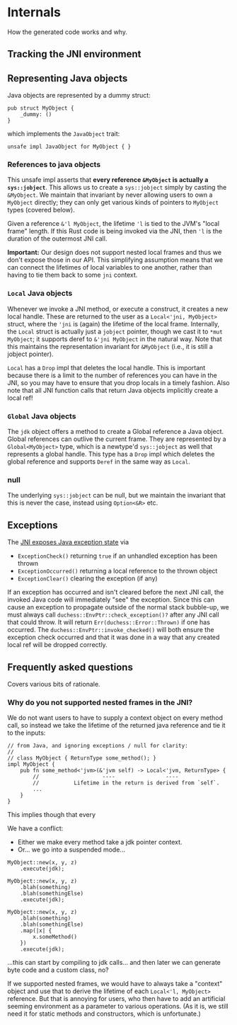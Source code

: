# Internals

How the generated code works and why.

## Tracking the JNI environment



## Representing Java objects

Java objects are represented by a dummy struct:

```rust,ignore
pub struct MyObject {
    _dummy: ()
}
```

which implements the `JavaObject` trait:

```rust,ignore
unsafe impl JavaObject for MyObject { }
```

### References to java objects

This unsafe impl asserts that **every reference `&MyObject` is actually a `sys::jobject`**. This allows us to create a `sys::jobject` simply by casting the `&MyObject`. We maintain that invariant by never allowing users to own a `MyObject` directly; they can only get various kinds of pointers to `MyObject` types (covered below).

Given a reference `&'l MyObject`, the lifetime `'l` is tied to the JVM's "local frame" length. If this Rust code is being invoked via the JNI, then `'l` is the duration of the outermost JNI call.

**Important:** Our design does not support nested local frames and thus we don't expose those in our API. This simplifying assumption means that we can connect the lifetimes of local variables to one another, rather than having to tie them back to some `jni` context.

### `Local` Java objects

Whenever we invoke a JNI method, or execute a construct, it creates a new local handle. These are returned to the user as a `Local<'jni, MyObject>` struct, where the `'jni` is (again) the lifetime of the local frame. Internally, the `Local` struct is actually just a `jobject` pointer, though we cast it to `*mut MyObject`; it supports deref to `&'jni MyObject` in the natural way. Note that this maintains the representation invariant for `&MyObject` (i.e., it is still a jobject pointer).

`Local` has a `Drop` impl that deletes the local handle. This is important because there is a limit to the number of references you can have in the JNI, so you may have to ensure that you drop locals in a timely fashion. Also note that all JNI function calls that return Java objects implicitly create a local ref!

### `Global` Java objects

The `jdk` object offers a method to create a Global reference a Java object. Global references can outlive the current frame. They are represented by a `Global<MyObject>` type, which is a newtype'd `sys::jobject` as well that represents a global handle. This type has a `Drop` impl which deletes the global reference and supports `Deref` in the same way as `Local`.

### null

The underlying `sys::jobject` can be null, but we maintain the invariant that this is never the case, instead using `Option<&R>` etc.

## Exceptions

The [JNI exposes Java exception state](https://docs.oracle.com/javase/7/docs/technotes/guides/jni/spec/functions.html#wp5234) via
 * `ExceptionCheck()` returning `true` if an unhandled exception has been thrown
 * `ExceptionOccurred()` returning a local reference to the thrown object
 * `ExceptionClear()` clearing the exception (if any)

If an exception has occurred and isn't cleared before the next JNI call, the invoked Java code will immediately "see" the exception. Since this can cause an exception to propagate outside of the normal stack bubble-up, we must always call `duchess::EnvPtr::check_exception()?` after any JNI call that could throw. It will return `Err(duchess::Error::Thrown)` if one has occurred. The `duchess::EnvPtr::invoke_checked()` will both ensure the exception check occurred and that it was done in a way that any created local ref will be dropped correctly.

## Frequently asked questions

Covers various bits of rationale.

### Why do you not supported nested frames in the JNI?

We do not want users to have to supply a context object on every method call, so instead we take the lifetime of the returned java reference and tie it to the inputs:

```rust,ignore
// from Java, and ignoring exceptions / null for clarity:
//
// class MyObject { ReturnType some_method(); }
impl MyObject {
    pub fn some_method<'jvm>(&'jvm self) -> Local<'jvm, ReturnType> {
        //                    ----                ----
        //           Lifetime in the return is derived from `self`.
        ...
    }
}
```

This implies though that every

We have a conflict:

* Either we make every method take a jdk pointer context.
* Or... we go into a suspended mode...

```rust,ignore
MyObject::new(x, y, z)
    .execute(jdk);

MyObject::new(x, y, z)
    .blah(something)
    .blah(somethingElse)
    .execute(jdk);

MyObject::new(x, y, z)
    .blah(something)
    .blah(somethingElse)
    .map(|x| {
        x.someMethod()
    })
    .execute(jdk);
```

...this can start by compiling to jdk calls... and then later we can generate byte code and a custom class, no?



If we supported nested frames, we would have to always take a "context" object and use that to derive the lifetime of each `Local<'l, MyObject>` reference. But that is annoying for users, who then have to add an artificial seeming environment as a parameter to various operations. (As it is, we still need it for static methods and constructors, which is unfortunate.)

